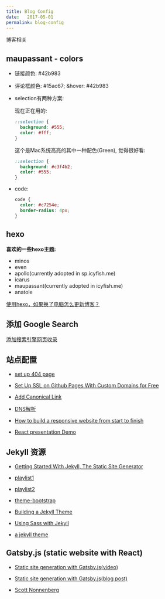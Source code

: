 ```yaml
---
title: Blog Config
date:   2017-05-01
permalink: blog-config
---
```


博客相关

<!--more-->

## maupassant - colors


- 链接颜色: #42b983

- 评论框颜色: #15ac67; &hover: #42b983

- selection有两种方案: 

  现在正在用的:
  ```css
  ::selection {
    background: #555;
    color: #fff; 
  }
  ```

  这个是Mac系统高亮的其中一种配色(Green), 觉得很好看:
  ```css
  ::selection {
    background: #c3f4b2;
    color: #555; 
  }
  ```

- code:

  ```css
  code {
    color: #c7254e;
    border-radius: 4px; 
  }
  ```

## hexo 

**喜欢的一些hexo主题:**

- minos
- even
- apollo(currently adopted in sp.icyfish.me)
- icarus
- maupassant(currently adopted in icyfish.me)
- anatole 


[使用hexo，如果换了电脑怎么更新博客？](https://www.zhihu.com/question/21193762/answer/79109280)
 
 ## 添加 Google Search

 [添加搜索引擎网页收录](http://devlu.me/2016/01/16/Hexo%E5%8D%9A%E5%AE%A2%E4%BC%98%E5%8C%96%E9%85%8D%E7%BD%AE%E4%B9%8B-%E4%B8%BA%E8%87%AA%E5%B7%B1%E5%8D%9A%E5%AE%A2%E6%B7%BB%E5%8A%A0%E6%90%9C%E7%B4%A2%E5%BC%95%E6%93%8E%E7%BD%91%E9%A1%B5%E6%94%B6%E5%BD%95/)

 ## 站点配置

- [set up 404 page](https://help.github.com/articles/creating-a-custom-404-page-for-your-github-pages-site/)

- [Set Up SSL on Github Pages With Custom Domains for Free](https://sheharyar.me/blog/free-ssl-for-github-pages-with-custom-domains/)

- [Add Canonical Link](http://stackoverflow.com/questions/39764967/how-to-add-canonical-link-in-hexo-blog)

- [DNS解析](https://itbilu.com/other/relate/EyxzdVl3.html)

- [How to build a responsive website from start to finish](https://www.youtube.com/playlist?list=PLqGj3iMvMa4KQZUkRjfwMmTq_f1fbxerI)

- [React presentation Demo](http://react-static-presentation-2016.surge.sh/)

## Jekyll 资源

- [Getting Started With Jekyll, The Static Site Generator](https://www.youtube.com/watch?v=iWowJBRMtpc)

- [playlist1](https://www.youtube.com/playlist?list=PLWjCJDeWfDdfVEcLGAfdJn_HXyM4Y7_k-)

- [playlist2](https://www.youtube.com/playlist?list=PLDbt-8dyNTUUar2aJqU2adtQ8UIhl0Lef)

- [theme-bootstrap](https://scotch.io/tutorials/getting-started-with-jekyll-plus-a-free-bootstrap-3-starter-theme)

- [Building a Jekyll Theme](http://www.schmalz.io/2014/09/28/Personal-Site-Jekyll-Theme/)

- [Using Sass with Jekyll](http://markdotto.com/2014/09/25/sass-and-jekyll/)

- [a jekyll theme](https://codeasashu.github.io/hcz-jekyll-blog/)


## Gatsby.js (static website with React)

- [Static site generation with Gatsby.js(video)](https://www.youtube.com/watch?v=Wpkc8o1V_SU)

- [Static site generation with Gatsby.js(blog post)](https://blog.scottnonnenberg.com/static-site-generation-with-gatsby-js/) 

- [Scott Nonnenberg](https://blog.scottnonnenberg.com/)